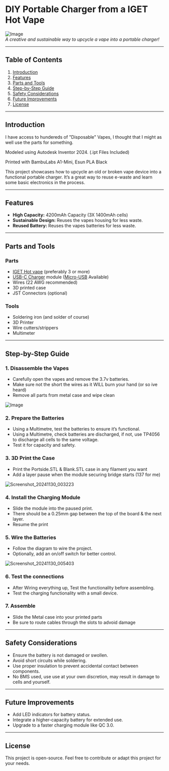 # DIY Portable Charger from a IGET Hot Vape

![Image](https://github.com/user-attachments/assets/22a7cbf8-9873-411f-a0e1-aa59daa8f72e)  
*A creative and sustainable way to upcycle a vape into a portable charger!*

---


## Table of Contents
1. [Introduction](#introduction)
2. [Features](#features)
3. [Parts and Tools](#parts-and-tools)
4. [Step-by-Step Guide](#step-by-step-guide)
5. [Safety Considerations](#safety-considerations)
6. [Future Improvements](#future-improvements)
7. [License](#license)

---


## Introduction

I have access to hundereds of "Disposable" Vapes, I thought that I might as well use the parts for something.

Modeled using Autodesk Inventor 2024. (.ipt Files Included)

Printed with BambuLabs A1-Mini, Esun PLA Black

This project showcases how to upcycle an old or broken vape device into a functional portable charger. It’s a great way to reuse e-waste and learn some basic electronics in the process.  


---

## Features

- **High Capacity:** 4200mAh Capacity (3X 1400mAh cells)
- **Sustainable Design:** Reuses the vapes housing for less waste.
- **Reused Battery:** Reuses the vapes batteries for less waste. 

  
---

## Parts and Tools

### Parts
- [IGET Hot vape](https://iget.com.au/product-category/iget-hot-5500/) (preferably 3 or more)  
- [USB-C Charger](https://www.aliexpress.com/item/1005006514259622.html?spm=a2g0o.order_list.order_list_main.16.6bb01802Uw7v2R#nav-store) module ([Micro-USB](https://www.aliexpress.com/item/1005007468198510.html?spm=a2g0o.productlist.main.1.28e6bmyvbmyvti&algo_pvid=df3a72e6-e21d-4b3c-b01e-a01b60d23e72&algo_exp_id=df3a72e6-e21d-4b3c-b01e-a01b60d23e72-0&pdp_npi=4%40dis%21AUD%210.72%210.49%21%21%210.46%210.31%21%402103011017328888826127879ef68d%2112000042598500189%21sea%21AU%212213527190%21X&curPageLogUid=w6s7ve753neu&utparam-url=scene%3Asearch%7Cquery_from%3A) Available) 
- Wires (22 AWG recommended)
- 3D printed case
- JST Connectors (optional)

### Tools
- Soldering iron (and solder of course)  
- 3D Printer 
- Wire cutters/strippers  
- Multimeter  

---

## Step-by-Step Guide

### 1. Disassemble the Vapes
- Carefully open the vapes and remove the 3.7v batteries.
- Make sure not the short the wires as it WILL burn your hand (or so ive heard)
- Remove all parts from metal case and wipe clean
  
![Image](https://github.com/user-attachments/assets/4b125f3d-9973-45a0-98ef-4e091224b6e9)


### 2. Prepare the Batteries
- Using a Multimetre, test the batteries to ensure it’s functional.
- Using a Multimetre, check batteries are discharged, if not, use TP4056 to discharge all cells to the same voltage.
- Test it for capacity and safety.

### 3. 3D Print the Case
- Print the Portside.STL & Blank.STL case in any filament you want
- Add a layer pause when the module securing bridge starts (137 for me)

![Screenshot_20241130_003223](https://github.com/user-attachments/assets/9e59a2bb-8ba2-4f0b-86db-c49fad6b871b)

### 4. Install the Charging Module
- Slide the module into the paused print.  
- There should be a 0.25mm gap between the top of the board & the next layer.
- Resume the print

### 5. Wire the Batteries
- Follow the diagram to wire the project.  
- Optionally, add an on/off switch for better control.

![Screenshot_20241130_005403](https://github.com/user-attachments/assets/2e0d9f49-b94f-4fd4-9d16-06e6c2d446ad)


### 6. Test the connections
- After Wiring everything up, Test the functionality before assembling.  
- Test the charging functionality with a small device.


### 7. Assemble
- Slide the Metal case into your printed parts
- Be sure to route cables through the slots to advoid damage

---

## Safety Considerations

- Ensure the battery is not damaged or swollen.  
- Avoid short circuits while soldering.  
- Use proper insulation to prevent accidental contact between components.
- No BMS used, use use at your own discretion, may result in damage to cells and yourself. 

---

## Future Improvements

- Add LED indicators for battery status.  
- Integrate a higher-capacity battery for extended use.  
- Upgrade to a faster charging module like QC 3.0.  

---

## License

This project is open-source. Feel free to contribute or adapt this project for your needs.  
